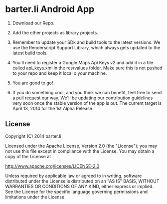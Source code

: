 barter.li Android App
=====================

1. Download our Repo.

2. Add the other projects as library projects.
3. Remember to update your SDk and build tools to the latest versions. We use the Renderscript Support Library, which always gets updated to the latest build tools.

4. You'll need to register a Google Maps Api Keys v2 and add it in a file called api_keys.xml in the res/values folder. Make sure this is not pushed to your repo and keep it local o your machine.

5. You are good to go!

6. If you do something cool, and you think we can benefit, feel free to send a pull request our way. We'll be updating our contribution guidelines very soon once the stable version of the app is out. The current target is April 13, 2014 for the 1st Alpha Release.

## License

Copyright (C) 2014 barter.li

Licensed under the Apache License, Version 2.0 (the "License");
you may not use this file except in compliance with the License.
You may obtain a copy of the License at

http://www.apache.org/licenses/LICENSE-2.0

Unless required by applicable law or agreed to in writing, software
distributed under the License is distributed on an "AS IS" BASIS,
WITHOUT WARRANTIES OR CONDITIONS OF ANY KIND, either express or implied.
See the License for the specific language governing permissions and
limitations under the License.
